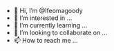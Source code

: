- 👋 Hi, I’m @Ifeomagoody
- 👀 I’m interested in ...
- 🌱 I’m currently learning ...
- 💞️ I’m looking to collaborate on ...
- 📫 How to reach me ...

<!---
Ifeomagoody/Ifeomagoody is a ✨ special ✨ repository because its `README.md` (this file) appears on your GitHub profile.
You can click the Preview link to take a look at your changes.
--->
